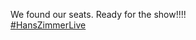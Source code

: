 We found our seats. Ready for the show!!!!  
[\#<span>HansZimmerLive</span>](https://social.lol/tags/HansZimmerLive)